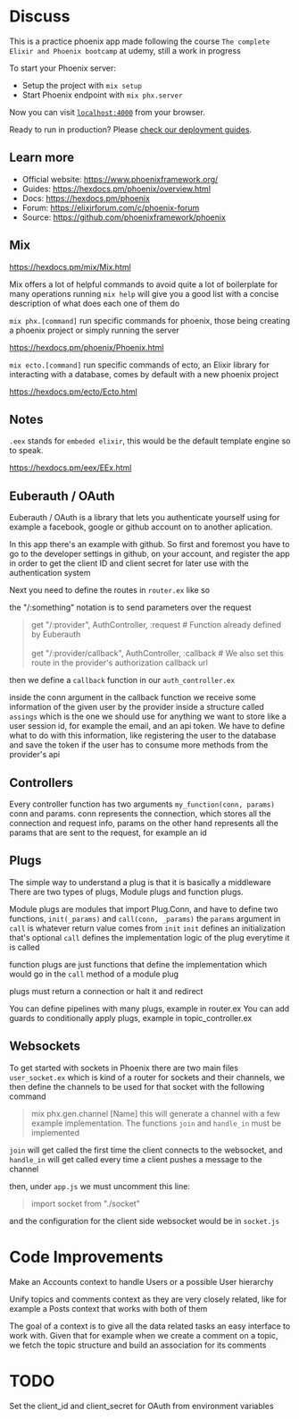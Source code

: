 # Discuss

This is a practice phoenix app made following the course `The complete Elixir and Phoenix bootcamp` at udemy, still a work in progress

To start your Phoenix server:

  * Setup the project with `mix setup`
  * Start Phoenix endpoint with `mix phx.server`

Now you can visit [`localhost:4000`](http://localhost:4000) from your browser.

Ready to run in production? Please [check our deployment guides](https://hexdocs.pm/phoenix/deployment.html).

## Learn more

  * Official website: https://www.phoenixframework.org/
  * Guides: https://hexdocs.pm/phoenix/overview.html
  * Docs: https://hexdocs.pm/phoenix
  * Forum: https://elixirforum.com/c/phoenix-forum
  * Source: https://github.com/phoenixframework/phoenix

## Mix
https://hexdocs.pm/mix/Mix.html

Mix offers a lot of helpful commands to avoid quite a lot of boilerplate for many operations
running `mix help` will give you a good list with a concise description of what does each one of them do

`mix phx.[command]` run specific commands for phoenix, those being creating a phoenix project or simply running the server

https://hexdocs.pm/phoenix/Phoenix.html

`mix ecto.[command]` run specific commands of ecto, an Elixir library for interacting with a database, comes by default with a new phoenix project

https://hexdocs.pm/ecto/Ecto.html

## Notes
`.eex` stands for `embeded elixir`, this would be the default template engine so to speak.

https://hexdocs.pm/eex/EEx.html


## Euberauth / OAuth
Euberauth / OAuth is a library that lets you authenticate yourself using for example a facebook, google or github account on to another aplication.

In this app there's an example with github. So first and foremost you have to go to the developer settings in github, on your account, and register the app in order to get the client ID and client secret for later use with the authentication system

Next you need to define the routes in `router.ex` like so

the "/:something" notation is to send parameters over the request

>    get "/:provider", AuthController, :request # Function already defined by Euberauth \
\
>    get "/:provider/callback", AuthController, :callback # We also set this route in the provider's authorization callback url

then we define a `callback` function in our `auth_controller.ex`

inside the conn argument in the callback function we receive some information of the given user by the provider inside a structure called `assings` which is the one we should use for anything we want to store like a user session id, for example the email, and an api token. We have to define what to do with this information, like registering the user to the database and save the token if the user has to consume more methods from the provider's api

## Controllers
Every controller function has two arguments `my_function(conn, params)` conn and params. conn represents the connection, which stores all the connection and request info, params on the other hand represents all the params that are sent to the request, for example an id

## Plugs
The simple way to understand a plug is that it is basically a middleware
There are two types of plugs, Module plugs and function plugs.

Module plugs are modules that import Plug.Conn, and have to define two functions, `init(_params)` and `call(conn, _params)`
the `params` argument in `call` is whatever return value comes from `init`
`init` defines an initialization that's optional
`call` defines the implementation logic of the plug everytime it is called

function plugs are just functions that define the implementation which would go in the `call` method of a module plug

plugs must return a connection or halt it and redirect

You can define pipelines with many plugs, example in router.ex
You can add guards to conditionally apply plugs, example in topic_controller.ex

## Websockets
To get started with sockets in Phoenix there are two main files `user_socket.ex` which is kind of a router for sockets and their channels, we then define the channels to be used for that socket with the following command

> mix phx.gen.channel [Name]
this will generate a channel with a few example implementation. The functions `join` and `handle_in` must be implemented

`join` will get called the first time the client connects to the websocket, and `handle_in` will get called every time a client pushes a message to the channel

then, under `app.js` we must uncomment this line:

> import socket from "./socket"

and the configuration for the client side websocket would be in `socket.js`

# Code Improvements
Make an Accounts context to handle Users or a possible User hierarchy

Unify topics and comments context as they are very closely related, like for example a Posts context that works with both of them

The goal of a context is to give all the data related tasks an easy interface to work with. Given that for example when we create a comment on a topic, we fetch the topic structure and build an association for its comments

# TODO
Set the client_id and client_secret for OAuth from environment variables